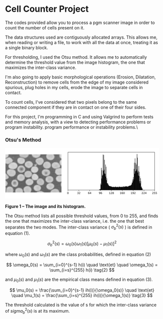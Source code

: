 # Cell Counter Project

The codes provided allow you to process a pgm scanner image in order to count the number of cells present on it.

The data structures used are contiguously allocated arrays. This allows me, when reading or writing a file, to work with all the data at once, treating it as a single binary block. 

For thresholding, I used the Otsu method. It allows me to automatically determine the threshold value from the image histogram, the one that maximizes the inter-class variance.

I'm also going to apply basic morphological operations (Erosion, Dilatation, Reconstruction) to remove cells from the edge of my image considered spurious, plug holes in my cells, erode the image to separate cells in contact.

To count cells, I've considered that two pixels belong to the same connected component if they are in contact on one of their four sides.

For this project, I'm programming in C and using Valgrind to perform tests and memory analysis, with a view to detecting performance problems or program instability.
program performance or instability problems.\

### Otsu's Method

![Image et son histogramme](./image/img-readme/otsu.png)

**Figure 1 – The image and its histogram.**

The Otsu method lists all possible threshold values, from 0 to 255, and finds the one that maximizes the inter-class variance, i.e. the one that best separates the two modes. The inter-class variance \( $\sigma_b^2(s)$ \) is defined in equation (1).

$$
\sigma_b^2(s) = \omega_0(s)\omega_1(s)[\mu_0(s) - \mu_1(s)]^2 \tag{1}
$$

where $\omega_0(s)$ and $\omega_1(s)$ are the class probabilities, defined in equation (2)

$$
\omega_0(s) = \sum_{i=0}^{s-1} h(i) \quad \text{et} \quad \omega_1(s) = \sum_{i=s}^{255} h(i) \tag{2}
$$

and $\mu_0(s)$ and $\mu_1(s)$ are the empirical class means defined in equation (3).

$$
\mu_0(s) = \frac{\sum_{i=0}^{s-1} ih(i)}{\omega_0(s)} \quad \text{et} \quad \mu_1(s) = \frac{\sum_{i=s}^{255} ih(i)}{\omega_1(s)} \tag{3}
$$

The threshold calculated is the value of s for which the inter-class variance of $sigma_b^2(s)$ is at its maximum.






